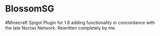 # BlossomSG
#Minecraft Spigot Plugin for 1.8 adding functionality in concordance with the late Noctas Network. Rewritten completely by me.

